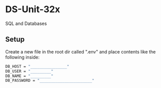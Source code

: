 # DS-Unit-32x
SQL and Databases

## Setup
Create a new file in the root dir called ".env" and place contents like the following inside:

```sh
DB_HOST = "________________"
DB_USER = "_________"
DB_NAME = "_________"
DB_PASSWORD = "_______________________"
```
